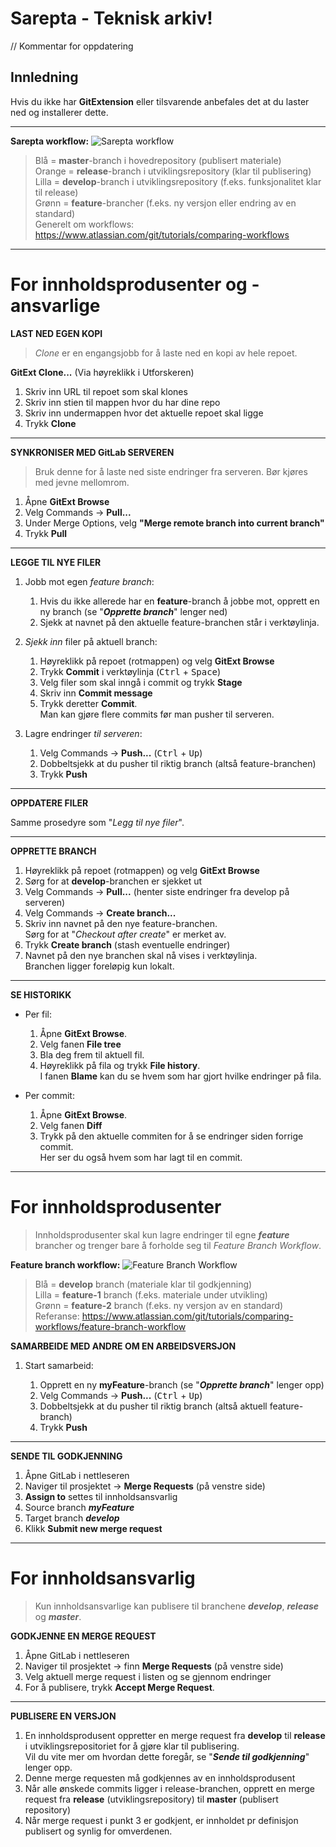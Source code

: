 ﻿Sarepta - Teknisk arkiv!
=========================

// Kommentar for oppdatering

Innledning 
----------

Hvis du ikke har **GitExtension** eller tilsvarende anbefales det at du laster ned og installerer dette. 

--------------
**Sarepta workflow:**
![Sarepta workflow](https://git.sarepta.test.ehelse.no/publisert/standarder/raw/master/sarepta-workflow.png)


> Blå = **master**-branch i hovedrepository (publisert materiale)<br />
> Orange = **release**-branch i utviklingsrepository (klar til publisering)<br />
> Lilla = **develop**-branch i utviklingsrepository (f.eks. funksjonalitet klar til release)<br />
> Grønn = **feature**-brancher (f.eks. ny versjon eller endring av en standard)<br />
> Generelt om workflows: https://www.atlassian.com/git/tutorials/comparing-workflows

---------

For innholdsprodusenter og -ansvarlige
===================================

**LAST NED EGEN KOPI**

> *Clone* er en engangsjobb for å laste ned en kopi av hele repoet.

**GitExt Clone...** (Via høyreklikk i Utforskeren)

1. Skriv inn URL til repoet som skal klones
2. Skriv inn stien til mappen hvor du har dine repo
3. Skriv inn undermappen hvor det aktuelle repoet skal ligge
4. Trykk **Clone**

----------
**SYNKRONISER MED GitLab SERVEREN**

> Bruk denne for å laste ned siste endringer fra serveren. Bør kjøres med jevne mellomrom.

 1. Åpne **GitExt Browse**
 2. Velg Commands → **Pull...**
 3. Under Merge Options, velg **"Merge remote branch into current branch"**
 4. Trykk **Pull**

----------
**LEGGE TIL NYE FILER**

1. Jobb mot egen *feature branch*:
	1. Hvis du ikke allerede har en **feature**-branch å jobbe mot, opprett en ny branch (se "***Opprette branch***" lenger ned)
	2. Sjekk at navnet på den aktuelle feature-branchen står i verktøylinja.
	
2. *Sjekk inn* filer på aktuell branch:
	1. Høyreklikk på repoet (rotmappen) og velg **GitExt Browse**
	2. Trykk **Commit** i verktøylinja (<kbd>Ctrl</kbd> + <kbd>Space</kbd>)
	3. Velg filer som skal inngå i commit og trykk **Stage**
	4. Skriv inn **Commit message**
	5. Trykk deretter **Commit**. <br />Man kan gjøre flere commits før man pusher til serveren.
	
3. Lagre endringer *til serveren*:
	1. Velg Commands → **Push...** (<kbd>Ctrl</kbd> + <kbd>Up</kbd>)
	2. Dobbeltsjekk at du pusher til riktig branch (altså feature-branchen)
	3. Trykk **Push**

----------
**OPPDATERE FILER**

Samme prosedyre som "*Legg til nye filer*".

----------
**OPPRETTE BRANCH**

1. Høyreklikk på repoet (rotmappen) og velg **GitExt Browse**
2. Sørg for at **develop**-branchen er sjekket ut
3. Velg Commands → **Pull...** (henter siste endringer fra develop på serveren)
4. Velg Commands → **Create branch...**
5. Skriv inn navnet på den nye feature-branchen. <br/>Sørg for at "*Checkout after create*" er merket av.
6. Trykk **Create branch** (stash eventuelle endringer)
7. Navnet på den nye branchen skal nå vises i verktøylinja.<br/>Branchen ligger foreløpig kun lokalt.

----------
**SE HISTORIKK**

- Per fil:

   1. Åpne **GitExt Browse**. 
   2. Velg fanen **File tree**
   3. Bla deg frem til aktuell fil.
   4. Høyreklikk på fila og trykk **File history**.<br/>I  fanen **Blame** kan du se hvem som har gjort hvilke endringer på fila.
	
- Per commit:

   1. Åpne **GitExt Browse**. 
   2. Velg fanen **Diff**
   3. Trykk på den aktuelle commiten for å se endringer siden forrige commit.<br />Her ser du også hvem som har lagt til en commit.


----------
For innholdsprodusenter
===================================

>Innholdsprodusenter skal kun lagre endringer til egne ***feature*** brancher og trenger bare å forholde seg til *Feature Branch Workflow*.

**Feature branch workflow:**
![Feature Branch Workflow](https://www.atlassian.com/git/images/tutorials/collaborating/comparing-workflows/feature-branch-workflow/01.svg)

> Blå = **develop** branch (materiale klar til godkjenning)<br />
> Lilla = **feature-1** branch (f.eks. materiale under utvikling)<br />
> Grønn = **feature-2** branch (f.eks. ny versjon av en standard)<br />
> Referanse: https://www.atlassian.com/git/tutorials/comparing-workflows/feature-branch-workflow


**SAMARBEIDE MED ANDRE OM EN ARBEIDSVERSJON**

1. Start samarbeid:

	1. Opprett en ny **myFeature**-branch (se "***Opprette branch***" lenger opp)
	2. Velg Commands → **Push...** (<kbd>Ctrl</kbd> + <kbd>Up</kbd>)
	3. Dobbeltsjekk at du pusher til riktig branch (altså aktuell feature-branch)
	4. Trykk **Push**

----------
**SENDE TIL GODKJENNING**

1. Åpne GitLab i nettleseren
2. Naviger til prosjektet → **Merge Requests** (på venstre side)
3. **Assign to** settes til innholdsansvarlig
2. Source branch ***myFeature***
3. Target branch ***develop***
5. Klikk **Submit new merge request**


----------
For innholdsansvarlig
===================================
>Kun innholdsansvarlige kan publisere til branchene ***develop***, ***release*** og ***master***.

**GODKJENNE EN MERGE REQUEST**
1. Åpne GitLab i nettleseren
2. Naviger til prosjektet → finn **Merge Requests** (på venstre side)
3. Velg aktuell merge request i listen og se gjennom endringer
4. For å publisere, trykk **Accept Merge Request**.

----------
**PUBLISERE EN VERSJON**
1. En innholdsprodusent oppretter en merge request fra **develop** til **release** i utviklingsrepositoriet for å gjøre klar til publisering.<br/>Vil du vite mer om hvordan dette foregår, se "***Sende til godkjenning***" lenger opp.
2. Denne merge requesten må godkjennes av en innholdsprodusent
3. Når alle ønskede commits ligger i release-branchen, opprett en merge request fra **release** (utviklingsrepository) til **master** (publisert repository)
4. Når merge request i punkt 3 er godkjent, er innholdet pr definisjon publisert og synlig for omverdenen.

	